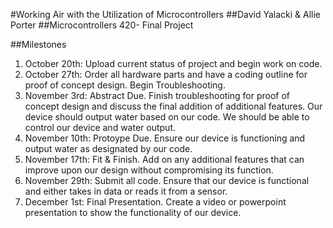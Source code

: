 #Working Air with the Utilization of Microcontrollers
##David Yalacki & Allie Porter
##Microcontrollers 420- Final Project

##Milestones

1. October 20th: Upload current status of project and begin work on code.
2. October 27th: Order all hardware parts and have a coding outline for proof of concept design. Begin Troubleshooting.
3. November 3rd: Abstract Due. Finish troubleshooting for proof of concept design and discuss the final addition of additional features. Our device should output water based on our code. We should be able to control our device and water output.
4. November 10th: Protoype Due. Ensure our device is functioning and output water as designated by our code.
5. November 17th: Fit & Finish. Add on any additional features that can improve upon our design without compromising its function.
6. November 29th: Submit all code. Ensure that our device is functional and either takes in data or reads it from a sensor.
7. December 1st: Final Presentation. Create a video or powerpoint presentation to show the functionality of our device.
